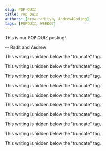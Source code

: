 ```yaml
---
slug: POP-QUIZ
title: Pop Quiz
authors: [arya-raditya, Andrew4Coding]
tags: [POPQUIZ, WEEK07]
---
```


This is our POP QUIZ posting!

-- Radit and Andrew

<!--truncate-->

This writing is hidden below the "truncate" tag.

This writing is hidden below the "truncate" tag.

This writing is hidden below the "truncate" tag.

This writing is hidden below the "truncate" tag.

This writing is hidden below the "truncate" tag.

This writing is hidden below the "truncate" tag.

This writing is hidden below the "truncate" tag.

This writing is hidden below the "truncate" tag.

This writing is hidden below the "truncate" tag.

This writing is hidden below the "truncate" tag.
